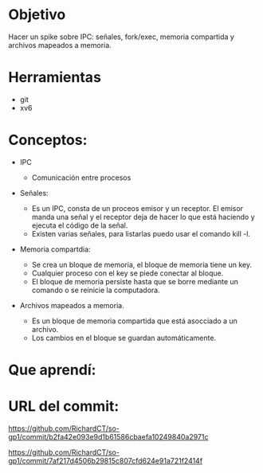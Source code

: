 # Objetivo 

Hacer un spike sobre IPC: señales, fork/exec, memoria compartida y archivos mapeados a memoria.

# Herramientas
+ git
+ xv6

# Conceptos:

+ IPC
  * Comunicación entre procesos

+ Señales:
  * Es un IPC, consta de un proceos emisor y un receptor. 
  El emisor manda una señal y el receptor deja de hacer lo que está haciendo y ejecuta el código de la señal.
  * Existen varias señales, para listarlas puedo usar el comando kill -l.
  
+ Memoria compartdia:
  * Se crea un bloque de memoria, el bloque de memoria tiene un key.
  * Cualquier proceso con el key se piede conectar al bloque.
  * El bloque de memoria persiste hasta que se borre mediante un comando o se reinicie la computadora.
  
+ Archivos mapeados a memoria.
  * Es un bloque de memoria compartida que está asocciado a un archivo.
  * Los cambios en el bloque se guardan automáticamente.
  
# Que aprendí:

# URL del commit:
https://github.com/RichardCT/so-gp1/commit/b2fa42e093e9d1b61586cbaefa10249840a2971c

https://github.com/RichardCT/so-gp1/commit/7af217d4506b29815c807cfd624e91a721f2414f
